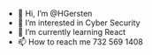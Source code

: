 - 👋 Hi, I’m @HGersten
- 👀 I’m interested in Cyber Security
- 🌱 I’m currently learning React
- 📫 How to reach me 732 569 1408

<!---
HGersten/HGersten is a ✨ special ✨ repository because its `README.md` (this file) appears on your GitHub profile.
You can click the Preview link to take a look at your changes.
--->

